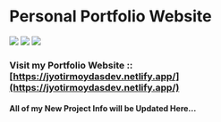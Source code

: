 # Personal Portfolio Website

![](https://img.shields.io/badge/React-18.0.2-blue?style=for-the-badge&logo=React) 
![](https://img.shields.io/badge/HTML-5-orange?style=for-the-badge&logo=HTML5)
![](https://img.shields.io/badge/CSS-3-blue?style=for-the-badge&logo=CSS3)

### Visit my Portfolio Website :: [https://jyotirmoydasdev.netlify.app/](https://jyotirmoydasdev.netlify.app/)

#### All of my New Project Info will be Updated Here...